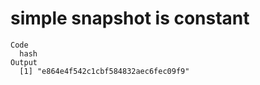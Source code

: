 # simple snapshot is constant

    Code
      hash
    Output
      [1] "e864e4f542c1cbf584832aec6fec09f9"

